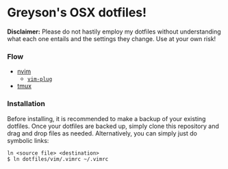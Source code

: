 # Greyson's OSX dotfiles!

**Disclaimer:** Please do not hastily employ my dotfiles without understanding what each one entails and the settings they change. Use at your own risk!

### Flow
* [nvim](https://github.com/neovim/neovim)
  * [`vim-plug`](https://github.com/junegunn/vim-plug)
* [tmux](https://github.com/tmux/tmux)

### Installation
Before installing, it is recommended to make a backup of your existing dotfiles. Once your dotfiles are backed up, simply clone this repository and drag and drop files as needed. Alternatively, you can simply just do symbolic links:
```
ln <source file> <destination>
$ ln dotfiles/vim/.vimrc ~/.vimrc
```
